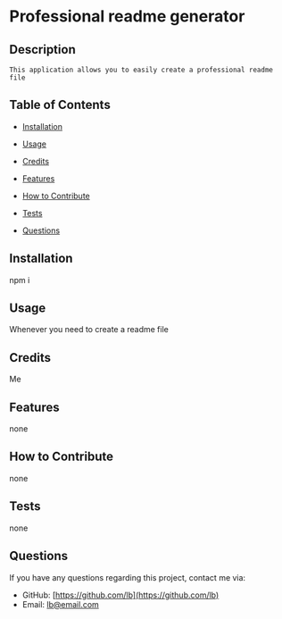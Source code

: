 
  # Professional readme generator
  
  
  
  
  ## Description
    This application allows you to easily create a professional readme file
  
  ## Table of Contents
  - [Installation](#installation)
  - [Usage](#usage)
  - [Credits](#credits)
  
  - [Features](#features)
  - [How to Contribute](#how-to-contribute)
  - [Tests](#tests)
  - [Questions](#questions)
  
  ## Installation
  npm i
  
  ## Usage
  Whenever you need to create a readme file
  
  ## Credits
  Me
  
  
  
  ## Features
  none
  
  ## How to Contribute
  none
  
  ## Tests
  none
  
  ## Questions
  If you have any questions regarding this project, contact me via:
  - GitHub: [https://github.com/lb](https://github.com/lb)
  - Email: lb@email.com
  